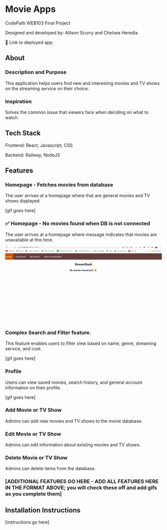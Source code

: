 # Movie Apps

CodePath WEB103 Final Project

Designed and developed by: Allison Scurry and Chelsea Heredia

🔗 Link to deployed app:

## About

### Description and Purpose

This application helps users find new and interesting movies and TV shows on the streaming service on their choice. 

### Inspiration

Solves the common issue that viewers face when deciding on what to watch.

## Tech Stack

Frontend: React, Javascript, CSS

Backend: Railway, NodeJS

## Features

### Homepage - Fetches movies from database

The user arrives at a homepage where that are general movies and TV shows displayed.

[gif goes here]

###  ✅ Homepage - No movies found when DB is not connected
The user arrives at a homepage where message indicates that movies are unavailable at this time.

![](https://github.com/OthelloPop/web103_finalproject/blob/main/gifs/Feature1_NoMoviesHome.gif)

### Complex Search and Filter feature. 

This feature enables users to filter view based on name, genre, streaming service, and cost.

[gif goes here]

### Profile 

Users can view saved movies, search history, and general account information on their profile.

[gif goes here]

### Add Movie or TV Show

Admins can add new movies and TV shows to the movie database.

### Edit Movie or TV Show

Admins can edit information about existing movies and TV shows.

### Delete Movie or TV Show

Admins can delete items from the database.

### [ADDITIONAL FEATURES GO HERE - ADD ALL FEATURES HERE IN THE FORMAT ABOVE; you will check these off and add gifs as you complete them]

## Installation Instructions

[instructions go here]
